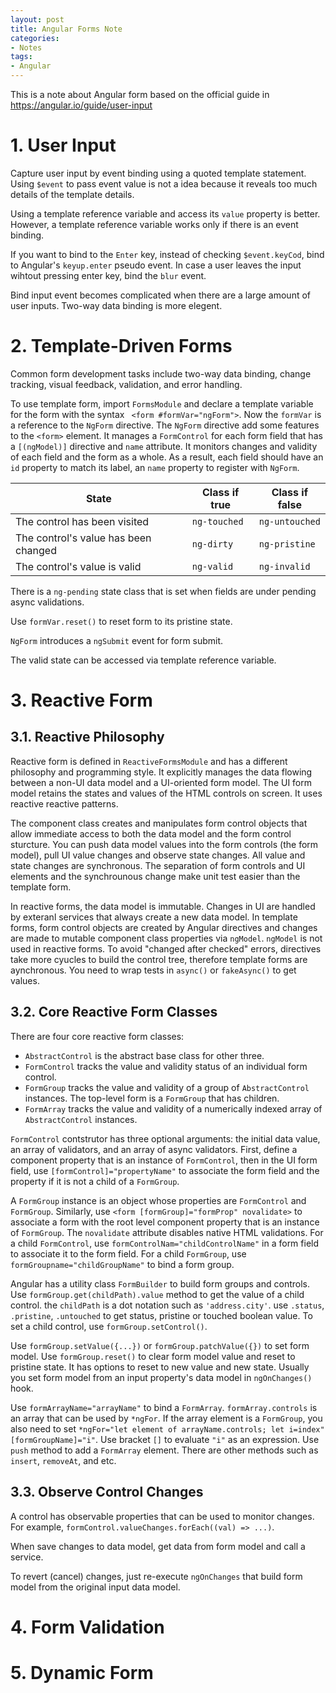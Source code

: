 ```yaml
---
layout: post
title: Angular Forms Note
categories:
- Notes
tags:
- Angular
---
```


This is a note about Angular form based on the official guide in https://angular.io/guide/user-input 

# 1. User Input
Capture user input by event binding using a quoted template statement. Using `$event` to pass event value is not a idea because it reveals too much details of the template details. 

Using a template reference variable and access its `value` property is better. However, a template reference variable works only if there is an event binding. 

If you want to bind to the `Enter` key, instead of checking `$event.keyCod`, bind to Angular's `keyup.enter` pseudo event. In case a user leaves the input wihtout pressing enter key, bind the `blur` event. 

Bind input event becomes complicated when there are a large amount of user inputs. Two-way data binding is more elegent. 

# 2. Template-Driven Forms
Common form development tasks include two-way data binding, change tracking, visual feedback, validation, and error handling.

To use template form, import `FormsModule` and declare a template variable for the form with the syntax ` <form #formVar="ngForm">`. Now the `formVar` is a reference to the `NgForm` directive. The `NgForm` directive add some features to the `<form>` element. It manages a `FormControl` for each form field that has a `[(ngModel)]` directive and `name` attribute. It monitors changes and validity of each field and the form as a whole. As a result, each field should have an `id` property to match its label, an `name` property to register with `NgForm`. 

State | Class if true | Class if false
--- | --- | --- 
The control has been visited | `ng-touched` | `ng-untouched`
The control's value has been changed | `ng-dirty` | `ng-pristine`
The control's value is valid | `ng-valid` | `ng-invalid`

There is a `ng-pending` state class that is set when fields are under pending async validations. 

Use `formVar.reset()` to reset form to its pristine state. 

`NgForm` introduces a `ngSubmit` event for form submit. 

The valid state can be accessed via template reference variable. 

# 3. Reactive Form
## 3.1. Reactive Philosophy
Reactive form is defined in `ReactiveFormsModule` and has a different philosophy and programming style. It explicitly manages the data flowing between a non-UI data model and a UI-oriented form model. The UI form model retains the states and values of the HTML controls on screen. It uses reactive reactive patterns. 

The component class creates and manipulates form control objects that allow immediate access to both the data model and the form control sturcture. You can push data model values into the form controls (the form model), pull UI value changes and observe state changes. All value and state changes are synchronous. The separation of form controls and UI elements and the synchrounous change make unit test easier than the template form. 

In reactive forms, the data model is immutable. Changes in UI are handled by exteranl services that always create a new data model. In template forms, form control objects are created by Angular directives and changes are made to mutable component class properties via `ngModel`. `ngModel` is not used in reactive forms. To avoid "changed after checked" errors, directives take more cyucles to build the control tree, therefore template forms are aynchronous. You need to wrap tests  in `async()` or `fakeAsync()` to get values. 

## 3.2. Core Reactive Form Classes
There are four core reactive form classes: 
* `AbstractControl` is the abstract base class for other three.
* `FormControl` tracks the value and validity status of an individual form control.
* `FormGroup` tracks the value and validity of a group of `AbstractControl` instances. The top-level form is a `FormGroup` that has children. 
* `FormArray` tracks the value and validity of a numerically indexed array of `AbstractControl` instances. 

`FormControl` contstrutor has three optional arguments: the initial data value, an array of validators, and an array of async validators. First, define a component property that is an instance of `FormControl`, then in the UI form field, use `[formControl]="propertyName"` to associate the form field and the property if it is not a child of a `FormGroup`. 

A `FormGroup` instance is an object whose properties are `FormControl` and `FormGroup`. Similarly, use `<form [formGroup]="formProp" novalidate>` to associate a form with the root level component property that is an instance of `FormGroup`. The `novalidate` attribute disables native HTML validations. For a child `FormControl`, use `formControlNam="childControlName"` in a form field to associate it to the form field. For a child `FormGroup`, use `formGroupname="childGroupName"` to bind a form group. 

Angular has a utility class `FormBuilder` to build form groups and controls. Use `formGroup.get(childPath).value` method to get the value of a child control. the `childPath` is a dot notation such as `'address.city'`. use `.status`, `.pristine`, `.untouched` to get status, pristine or touched boolean value. To set a child control, use `formGroup.setControl()`. 

Use `formGroup.setValue({...})` or `formGroup.patchValue({})` to set form model. Use `formGroup.reset()` to clear form model value and reset to pristine state. It has options to reset to new value and new state. Usually you set form model from an input property's data model in `ngOnChanges()` hook. 

Use `formArrayName="arrayName"` to bind a `FormArray`. `formArray.controls` is an array that can be used by `*ngFor`. If the array element is a `FormGroup`, you also need to set `*ngFor="let element of arrayName.controls; let i=index" [formGroupName]="i"`. Use bracket `[]` to evaluate `"i"` as an expression. Use `push` method to add a `FormArray` element. There are other methods such as `insert`, `removeAt`, and etc. 

## 3.3. Observe Control Changes
A control has observable properties that can be used to monitor changes. For example, `formControl.valueChanges.forEach((val) => ...)`. 

When save changes to data model, get data from form model and call a service. 

To revert (cancel) changes, just re-execute `ngOnChanges` that build form model from the original input data model. 

# 4. Form Validation

# 5. Dynamic Form
